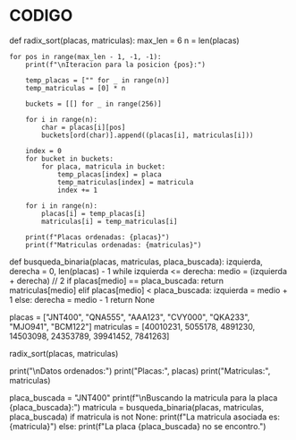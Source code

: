 # CODIGO

def radix_sort(placas, matriculas):
    max_len = 6
    n = len(placas)

    for pos in range(max_len - 1, -1, -1):
        print(f"\nIteracion para la posicion {pos}:")

        temp_placas = ["" for _ in range(n)]
        temp_matriculas = [0] * n

        buckets = [[] for _ in range(256)]

        for i in range(n):
            char = placas[i][pos]
            buckets[ord(char)].append((placas[i], matriculas[i]))

        index = 0
        for bucket in buckets:
            for placa, matricula in bucket:
                temp_placas[index] = placa
                temp_matriculas[index] = matricula
                index += 1

        for i in range(n):
            placas[i] = temp_placas[i]
            matriculas[i] = temp_matriculas[i]

        print(f"Placas ordenadas: {placas}")
        print(f"Matriculas ordenadas: {matriculas}")


def busqueda_binaria(placas, matriculas, placa_buscada):
    izquierda, derecha = 0, len(placas) - 1
    while izquierda <= derecha:
        medio = (izquierda + derecha) // 2
        if placas[medio] == placa_buscada:
            return matriculas[medio]
        elif placas[medio] < placa_buscada:
            izquierda = medio + 1
        else:
            derecha = medio - 1
    return None

placas = ["JNT400", "QNA555", "AAA123", "CVY000", "QKA233", "MJO941", "BCM122"]
matriculas = [40010231, 5055178, 4891230, 14503098, 24353789, 39941452, 7841263]

radix_sort(placas, matriculas)

print("\nDatos ordenados:")
print("Placas:", placas)
print("Matriculas:", matriculas)

placa_buscada = "JNT400"
print(f"\nBuscando la matricula para la placa {placa_buscada}:")
matricula = busqueda_binaria(placas, matriculas, placa_buscada)
if matricula is not None:
    print(f"La matricula asociada es: {matricula}")
else:
    print(f"La placa {placa_buscada} no se encontro.")
